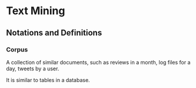 # Text Mining

## Notations and Definitions

### Corpus

A collection of similar documents, such as reviews in a month, log files for a day, tweets by a user.

It is similar to tables in a database.



